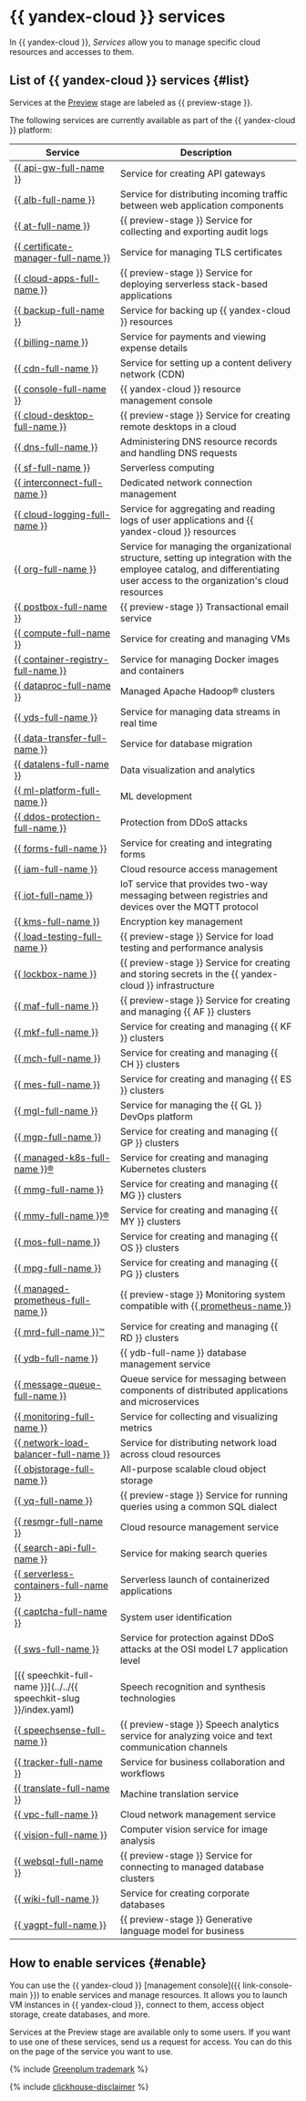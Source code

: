 # {{ yandex-cloud }} services

In {{ yandex-cloud }}, _Services_ allow you to manage specific cloud resources and accesses to them.

## List of {{ yandex-cloud }} services {#list}

Services at the [Preview](./launch-stages.md) stage are labeled as {{ preview-stage }}.

The following services are currently available as part of the {{ yandex-cloud }} platform:


| Service | Description |
|---|---|
| [{{ api-gw-full-name }}](../../api-gateway/index.yaml) | Service for creating API gateways |
| [{{ alb-full-name }}](../../application-load-balancer/index.yaml) | Service for distributing incoming traffic between web application components |
| [{{ at-full-name }}](../../audit-trails/index.yaml) | {{ preview-stage }} Service for collecting and exporting audit logs |
| [{{ certificate-manager-full-name }}](../../certificate-manager/index.yaml) | Service for managing TLS certificates |
| [{{ cloud-apps-full-name }}](../../cloud-apps/index.yaml) | {{ preview-stage }} Service for deploying serverless stack-based applications |
| [{{ backup-full-name }}](../../backup/index.yaml) | Service for backing up {{ yandex-cloud }} resources |
| [{{ billing-name }}](../../billing/index.yaml) | Service for payments and viewing expense details |
| [{{ cdn-full-name }}](../../cdn/index.yaml) | Service for setting up a content delivery network (CDN) |
| [{{ console-full-name }}](../../console/index.yaml) | {{ yandex-cloud }} resource management console |
| [{{ cloud-desktop-full-name }}](../../cloud-desktop/index.yaml) | {{ preview-stage }} Service for creating remote desktops in a cloud |
| [{{ dns-full-name }}](../../dns/index.yaml) | Administering DNS resource records and handling DNS requests |
| [{{ sf-full-name }}](../../functions/index.yaml) | Serverless computing |
| [{{ interconnect-full-name }}](../../interconnect/index.yaml) | Dedicated network connection management |
| [{{ cloud-logging-full-name }}](../../logging/index.yaml) | Service for aggregating and reading logs of user applications and {{ yandex-cloud }} resources |
| [{{ org-full-name }}](../../organization/index.yaml) | Service for managing the organizational structure, setting up integration with the employee catalog, and differentiating user access to the organization's cloud resources |
| [{{ postbox-full-name }}](../../postbox/index.yaml) | {{ preview-stage }} Transactional email service |
| [{{ compute-full-name }}](../../compute/index.yaml) | Service for creating and managing VMs |
| [{{ container-registry-full-name }}](../../container-registry/index.yaml) | Service for managing Docker images and containers |
| [{{ dataproc-full-name }}](../../data-proc/index.yaml) | Managed Apache Hadoop® clusters |
| [{{ yds-full-name }}](../../data-streams/index.yaml) | Service for managing data streams in real time |
| [{{ data-transfer-full-name }}](../../data-transfer/index.yaml) | Service for database migration |
| [{{ datalens-full-name }}](../../datalens/index.yaml) | Data visualization and analytics |
| [{{ ml-platform-full-name }}](../../datasphere/index.yaml) | ML development |
| [{{ ddos-protection-full-name }}](../../vpc/ddos-protection/index.md) | Protection from DDoS attacks |
| [{{ forms-full-name }}](../../forms/index.yaml) | Service for creating and integrating forms |
| [{{ iam-full-name }}](../../iam/index.yaml) | Cloud resource access management |
| [{{ iot-full-name }}](../../iot-core/index.yaml) | IoT service that provides two-way messaging between registries and devices over the MQTT protocol |
| [{{ kms-full-name }}](../../kms/index.yaml) | Encryption key management |
| [{{ load-testing-full-name }}](../../load-testing/index.yaml) | {{ preview-stage }} Service for load testing and performance analysis |
| [{{ lockbox-name }}](../../lockbox/index.yaml) | {{ preview-stage }} Service for creating and storing secrets in the {{ yandex-cloud }} infrastructure |
| [{{ maf-full-name }}](../../managed-airflow/index.yaml) | {{ preview-stage }} Service for creating and managing {{ AF }} clusters |
| [{{ mkf-full-name }}](../../managed-kafka/index.yaml) | Service for creating and managing {{ KF }} clusters |
| [{{ mch-full-name }}](../../managed-clickhouse/index.yaml) | Service for creating and managing {{ CH }} clusters |
| [{{ mes-full-name }}](../../managed-elasticsearch/index.yaml) | Service for creating and managing {{ ES }} clusters |
| [{{ mgl-full-name }}](../../managed-gitlab/index.yaml) | Service for managing the {{ GL }} DevOps platform |
| [{{ mgp-full-name }}](../../managed-greenplum/index.yaml) | Service for creating and managing {{ GP }} clusters |
| [{{ managed-k8s-full-name }}®](../../managed-kubernetes/index.yaml) | Service for creating and managing Kubernetes clusters |
| [{{ mmg-full-name }}](../../managed-mongodb/index.yaml) | Service for creating and managing {{ MG }} clusters |
| [{{ mmy-full-name }}®](../../managed-mysql/index.yaml) | Service for creating and managing {{ MY }} clusters |
| [{{ mos-full-name }}](../../managed-opensearch/index.yaml) | Service for creating and managing {{ OS }} clusters |
| [{{ mpg-full-name }}](../../managed-postgresql/index.yaml) | Service for creating and managing {{ PG }} clusters |
| [{{ managed-prometheus-full-name }}](../../monitoring/operations/prometheus/index.md) | {{ preview-stage }} Monitoring system compatible with [{{ prometheus-name }}](https://prometheus.io/docs/introduction/overview/) |
| [{{ mrd-full-name }}™](../../managed-redis/index.yaml) | Service for creating and managing {{ RD }} clusters |
| [{{ ydb-full-name }}](../../ydb/index.yaml) | {{ ydb-full-name }} database management service |
| [{{ message-queue-full-name }}](../../message-queue/index.yaml) | Queue service for messaging between components of distributed applications and microservices |
| [{{ monitoring-full-name }}](../../monitoring/index.yaml) | Service for collecting and visualizing metrics |
| [{{ network-load-balancer-full-name }}](../../network-load-balancer/index.yaml) | Service for distributing network load across cloud resources |
| [{{ objstorage-full-name }}](../../storage/index.yaml) | All-purpose scalable cloud object storage |
| [{{ yq-full-name }}](../../query/index.yaml) | {{ preview-stage }} Service for running queries using a common SQL dialect |
| [{{ resmgr-full-name }}](../../resource-manager/index.yaml) | Cloud resource management service |
| [{{ search-api-full-name }}](../../search-api/index.yaml) | Service for making search queries |
| [{{ serverless-containers-full-name }}](../../serverless-containers/index.yaml) | Serverless launch of containerized applications |
| [{{ captcha-full-name }}](../../smartcaptcha/index.yaml) | System user identification |
| [{{ sws-full-name }}](../../smartwebsecurity/index.yaml) | Service for protection against DDoS attacks at the OSI model L7 application level |
| [{{ speechkit-full-name }}](../../{{ speechkit-slug }}/index.yaml) | Speech recognition and synthesis technologies |
| [{{ speechsense-full-name }}](../../speechsense/index.yaml) | {{ preview-stage }} Speech analytics service for analyzing voice and text communication channels |
| [{{ tracker-full-name }}](../../tracker/index.yaml) | Service for business collaboration and workflows |
| [{{ translate-full-name }}](../../translate/index.yaml) | Machine translation service |
| [{{ vpc-full-name }}](../../vpc/index.yaml) | Cloud network management service |
| [{{ vision-full-name }}](../../vision/index.yaml) | Computer vision service for image analysis |
| [{{ websql-full-name }}](../../websql/index.yaml) | {{ preview-stage }} Service for connecting to managed database clusters |
| [{{ wiki-full-name }}](../../wiki/index.yaml) | Service for creating corporate databases |
| [{{ yagpt-full-name }}](../../yandexgpt/index.yaml) | {{ preview-stage }} Generative language model for business |



## How to enable services {#enable}

You can use the {{ yandex-cloud }} [management console]({{ link-console-main }}) to enable services and manage resources. It allows you to launch VM instances in {{ yandex-cloud }}, connect to them, access object storage, create databases, and more.


Services at the Preview stage are available only to some users. If you want to use one of these services, send us a request for access. You can do this on the page of the service you want to use.



{% include [Greenplum trademark](../../_includes/mdb/mgp/trademark.md) %}


{% include [clickhouse-disclaimer](../../_includes/clickhouse-disclaimer.md) %}
